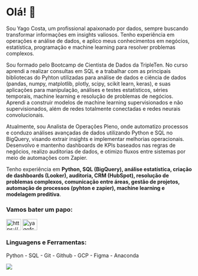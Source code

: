 <h1 align="left"> Olá! 👋</h1>

Sou Yago Costa, um profissional apaixonado por dados, sempre buscando transformar informações em insights valiosos. Tenho experiência em operações e análise de dados, e aplico meus conhecimentos em negócios, estatística, programação e machine learning para resolver problemas complexos.

Sou formado pelo Bootcamp de Cientista de Dados da TripleTen. No curso aprendi a realizar consultas em SQL e a trabalhar com as principais bibliotecas do Pyhton utilizadas para análise de dados e ciência de dados (pandas, numpy, matplotlib, plotly, scipy, scikit learn, keras), e suas aplicações para manipulação, análises e testes estatísticos, séries temporais, machine learning e resolução de problemas de negócios. Aprendi a construir modelos de machine learning supervisionados e não supervisionados, além de redes totalmente conectadas e redes neurais convolucionais.

Atualmente, sou Analista de Operações Pleno, onde automatizo processos e conduzo análises avançadas de dados utilizando Python e SQL no BigQuery, visando extrair insights e implementar melhorias operacionais. Desenvolvo e mantenho dashboards de KPIs baseados nas regras de negócios, realizo auditorias de dados, e otimizo fluxos entre sistemas por meio de automações com Zapier.

Tenho experiência em **Python, SQL (BigQuery), análise estatística, criação de dashboards (Looker), auditoria, CRM (HubSpot), resolução de problemas complexos, comunicação entre áreas, gestão de projetos, automação de processos (pyhton e zapier), machine learning e modelagem preditiva**.

<h3 align="left">Vamos bater um papo:</h3>
<p align="left">
<a href="https://linkedin.com/in/yago-fcosta/" target="blank"><img align="center" src="https://raw.githubusercontent.com/rahuldkjain/github-profile-readme-generator/master/src/images/icons/Social/linked-in-alt.svg" alt="https://www.linkedin.com/in/yago-fcosta/" height="30" width="40" /></a>
<a href="https://discord.gg/yagofcosta" target="blank"><img align="center" src="https://raw.githubusercontent.com/rahuldkjain/github-profile-readme-generator/master/src/images/icons/Social/discord.svg" alt="yagofcosta" height="30" width="40" /></a>
</p>


<h3 align="left">Linguagens e Ferramentas:</h3>
<p> Python - SQL - Git - Github - GCP - Figma - Anaconda </p>
<p align="left">
  <a href="https://skillicons.dev">
    <img src="https://skillicons.dev/icons?i=py,mysql,git,github,gcp,figma,anaconda" />
  </a>
</p>
